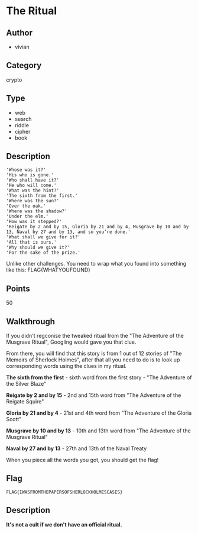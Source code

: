 # The Ritual

## Author
* vivian

## Category
crypto

## Type
* web
* search
* riddle
* cipher
* book

## Description
```
'Whose was it?'
'His who is gone.'
'Who shall have it?'
'He who will come.'
'What was the hint?'
'The sixth from the first.'
'Where was the sun?'
'Over the oak.'
'Where was the shadow?'
'Under the elm.'
'How was it stepped?'
'Reigate by 2 and by 15, Gloria by 21 and by 4, Musgrave by 10 and by 13, Naval by 27 and by 13, and so you’re done.'
'What shall we give for it?'
'All that is ours.'
'Why should we give it?'
'For the sake of the prize.'
```
Unlike other challenges. You need to wrap what you found into something like this: FLAG{WHATYOUFOUND}

## Points
50

## Walkthrough
If you didn't regconise the tweaked ritual from the "The Adventure of the Musgrave Ritual", Googling would gave you that clue.

From there, you will find that this story is from 1 out of 12 stories of "The Memoirs of Sherlock Holmes",
after that all you need to do is to look up corresponding words using the clues in my ritual.

**The sixth from the first** - sixth word from the first story - "The Adventure of the Silver Blaze"

**Reigate by 2 and by 15** - 2nd and 15th word from "The Adventure of the Reigate Squire"

**Gloria by 21 and by 4** - 21st and 4th word from "The Adventure of the Gloria Scott"

**Musgrave by 10 and by 13** - 10th and 13th word from "The Adventure of the Musgrave Ritual"

**Naval by 27 and by 13** - 27th and 13th of the Naval Treaty

When you piece all the words you got, you should get the flag!

## Flag
`FLAG{IWASFROMTHEPAPERSOFSHERLOCKHOLMESCASES}`

## Description
**It's not a cult if we don't have an official ritual.**

